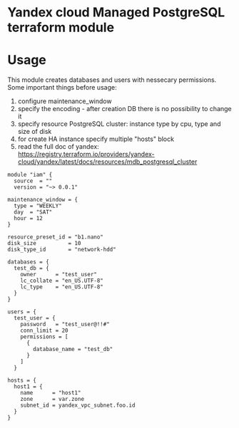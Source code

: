 # Yandex cloud Managed PostgreSQL terraform module

# Usage

This module creates databases and users with nessecary permissions. Some important things before usage:
1. configure maintenance_window
2. specify the encoding - after creation DB there is no possibility to change it 
3. specify resource PostgreSQL cluster: instance type by cpu, type and size of disk
4. for create HA instance specify multiple "hosts" block
5. read the full doc of yandex: https://registry.terraform.io/providers/yandex-cloud/yandex/latest/docs/resources/mdb_postgresql_cluster

```
module "iam" {
  source  = ""
  version = "~> 0.0.1"

maintenance_window = {
  type = "WEEKLY"
  day  = "SAT"
  hour = 12
}

resource_preset_id = "b1.nano"
disk_size          = 10
disk_type_id       = "network-hdd"

databases = {
  test_db = {
    owner      = "test_user"
    lc_collate = "en_US.UTF-8"
    lc_type    = "en_US.UTF-8"
  }
}

users = {
  test_user = {
    password   = "test_user@!!#"
    conn_limit = 20
    permissions = [
      {
        database_name = "test_db"
      }
    ]
  }

hosts = {
  host1 = {
    name      = "host1"
    zone      = var.zone
    subnet_id = yandex_vpc_subnet.foo.id
  }
}
```
